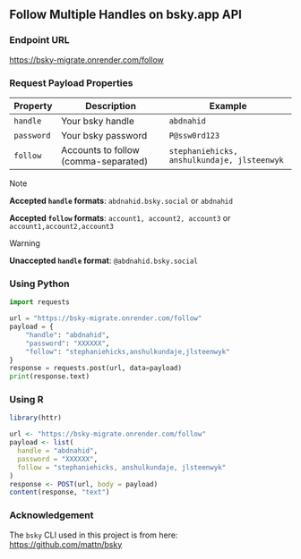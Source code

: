 ## Follow Multiple Handles on bsky.app API

### Endpoint URL

https://bsky-migrate.onrender.com/follow

### Request Payload Properties

| Property     | Description                              | Example                |
|--------------|------------------------------------------|------------------------|
| `handle`     | Your bsky handle                     | `abdnahid`           |
| `password`   | Your bsky password                   | `P@ssw0rd123`        |
| `follow`     | Accounts to follow (comma-separated)    | `stephaniehicks, anshulkundaje, jlsteenwyk`  |

> [!NOTE]
> **Accepted `handle` formats**: `abdnahid.bsky.social` or `abdnahid`
> 
> **Accepted `follow` formats**: `account1, account2, account3` or `account1,account2,account3`

> [!WARNING]
> **Unaccepted `handle` format**: `@abdnahid.bsky.social`

### Using Python

```python
import requests

url = "https://bsky-migrate.onrender.com/follow"
payload = {
    "handle": "abdnahid",
    "password": "XXXXXX",
    "follow": "stephaniehicks,anshulkundaje,jlsteenwyk"
}
response = requests.post(url, data=payload)
print(response.text)
```

### Using R
```R
library(httr)

url <- "https://bsky-migrate.onrender.com/follow"
payload <- list(
  handle = "abdnahid",
  password = "XXXXXX",
  follow = "stephaniehicks, anshulkundaje, jlsteenwyk"
)
response <- POST(url, body = payload)
content(response, "text")
```

### Acknowledgement

The `bsky` CLI used in this project is from here: 
https://github.com/mattn/bsky
